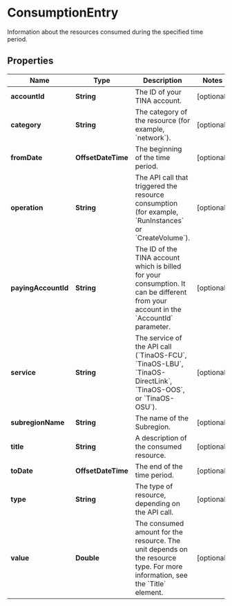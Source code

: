 

# ConsumptionEntry

Information about the resources consumed during the specified time period.

## Properties

| Name | Type | Description | Notes |
|------------ | ------------- | ------------- | -------------|
|**accountId** | **String** | The ID of your TINA account. |  [optional] |
|**category** | **String** | The category of the resource (for example, &#x60;network&#x60;). |  [optional] |
|**fromDate** | **OffsetDateTime** | The beginning of the time period. |  [optional] |
|**operation** | **String** | The API call that triggered the resource consumption (for example, &#x60;RunInstances&#x60; or &#x60;CreateVolume&#x60;). |  [optional] |
|**payingAccountId** | **String** | The ID of the TINA account which is billed for your consumption. It can be different from your account in the &#x60;AccountId&#x60; parameter. |  [optional] |
|**service** | **String** | The service of the API call (&#x60;TinaOS-FCU&#x60;, &#x60;TinaOS-LBU&#x60;, &#x60;TinaOS-DirectLink&#x60;, &#x60;TinaOS-OOS&#x60;, or &#x60;TinaOS-OSU&#x60;). |  [optional] |
|**subregionName** | **String** | The name of the Subregion. |  [optional] |
|**title** | **String** | A description of the consumed resource. |  [optional] |
|**toDate** | **OffsetDateTime** | The end of the time period. |  [optional] |
|**type** | **String** | The type of resource, depending on the API call. |  [optional] |
|**value** | **Double** | The consumed amount for the resource. The unit depends on the resource type. For more information, see the &#x60;Title&#x60; element. |  [optional] |



